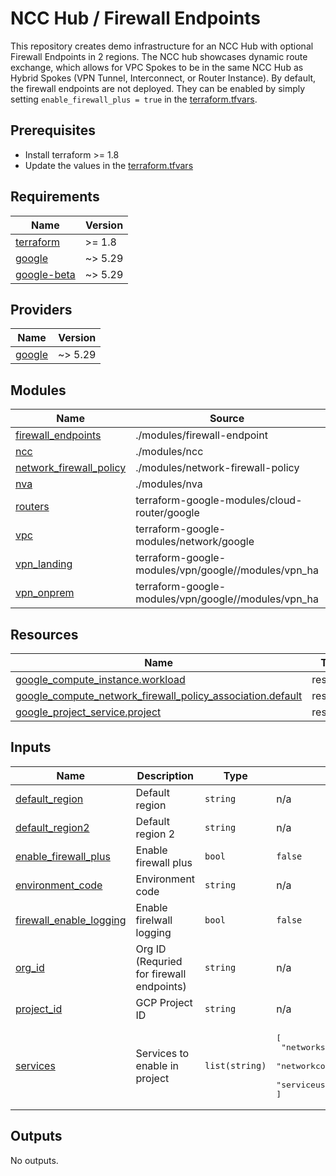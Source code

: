 # NCC Hub / Firewall Endpoints
This repository creates demo infrastructure for an NCC Hub with optional Firewall Endpoints in 2 regions. The NCC hub showcases dynamic route exchange, which allows for VPC Spokes to be in the same NCC Hub as Hybrid Spokes (VPN Tunnel, Interconnect, or Router Instance). By default, the firewall endpoints are not deployed. They can be enabled by simply setting `enable_firewall_plus = true` in the [terraform.tfvars](./terraform.tfvars).

## Prerequisites
* Install terraform >= 1.8
* Update the values in the [terraform.tfvars](./terraform.tfvars)

<!-- BEGIN_TF_DOCS -->
## Requirements

| Name | Version |
|------|---------|
| <a name="requirement_terraform"></a> [terraform](#requirement\_terraform) | >= 1.8 |
| <a name="requirement_google"></a> [google](#requirement\_google) | ~> 5.29 |
| <a name="requirement_google-beta"></a> [google-beta](#requirement\_google-beta) | ~> 5.29 |

## Providers

| Name | Version |
|------|---------|
| <a name="provider_google"></a> [google](#provider\_google) | ~> 5.29 |

## Modules

| Name | Source | Version |
|------|--------|---------|
| <a name="module_firewall_endpoints"></a> [firewall\_endpoints](#module\_firewall\_endpoints) | ./modules/firewall-endpoint | n/a |
| <a name="module_ncc"></a> [ncc](#module\_ncc) | ./modules/ncc | n/a |
| <a name="module_network_firewall_policy"></a> [network\_firewall\_policy](#module\_network\_firewall\_policy) | ./modules/network-firewall-policy | n/a |
| <a name="module_nva"></a> [nva](#module\_nva) | ./modules/nva | n/a |
| <a name="module_routers"></a> [routers](#module\_routers) | terraform-google-modules/cloud-router/google | ~> 6.0 |
| <a name="module_vpc"></a> [vpc](#module\_vpc) | terraform-google-modules/network/google | ~> 9.1 |
| <a name="module_vpn_landing"></a> [vpn\_landing](#module\_vpn\_landing) | terraform-google-modules/vpn/google//modules/vpn_ha | ~> 4.0 |
| <a name="module_vpn_onprem"></a> [vpn\_onprem](#module\_vpn\_onprem) | terraform-google-modules/vpn/google//modules/vpn_ha | ~> 4.0 |

## Resources

| Name | Type |
|------|------|
| [google_compute_instance.workload](https://registry.terraform.io/providers/hashicorp/google/latest/docs/resources/compute_instance) | resource |
| [google_compute_network_firewall_policy_association.default](https://registry.terraform.io/providers/hashicorp/google/latest/docs/resources/compute_network_firewall_policy_association) | resource |
| [google_project_service.project](https://registry.terraform.io/providers/hashicorp/google/latest/docs/resources/project_service) | resource |

## Inputs

| Name | Description | Type | Default | Required |
|------|-------------|------|---------|:--------:|
| <a name="input_default_region"></a> [default\_region](#input\_default\_region) | Default region | `string` | n/a | yes |
| <a name="input_default_region2"></a> [default\_region2](#input\_default\_region2) | Default region 2 | `string` | n/a | yes |
| <a name="input_enable_firewall_plus"></a> [enable\_firewall\_plus](#input\_enable\_firewall\_plus) | Enable firewall plus | `bool` | `false` | no |
| <a name="input_environment_code"></a> [environment\_code](#input\_environment\_code) | Environment code | `string` | n/a | yes |
| <a name="input_firewall_enable_logging"></a> [firewall\_enable\_logging](#input\_firewall\_enable\_logging) | Enable firelwall logging | `bool` | `false` | no |
| <a name="input_org_id"></a> [org\_id](#input\_org\_id) | Org ID (Requried for firewall endpoints) | `string` | n/a | yes |
| <a name="input_project_id"></a> [project\_id](#input\_project\_id) | GCP Project ID | `string` | n/a | yes |
| <a name="input_services"></a> [services](#input\_services) | Services to enable in project | `list(string)` | <pre>[<br>  "networksecurity.googleapis.com",<br>  "networkconnectivity.googleapis.com",<br>  "serviceusage.googleapis.com"<br>]</pre> | no |

## Outputs

No outputs.
<!-- END_TF_DOCS -->